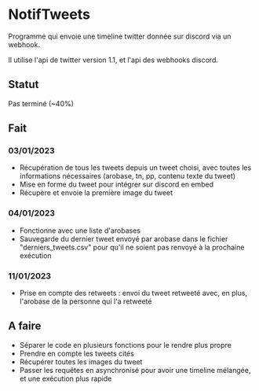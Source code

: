 # NotifTweets

Programme qui envoie une timeline twitter donnée sur discord via un webhook.

Il utilise l'api de twitter version 1.1, et l'api des webhooks discord.

## Statut

Pas terminé (~40%)

## Fait

### 03/01/2023
- Récupération de tous les tweets depuis un tweet choisi, avec toutes les informations nécessaires (arobase, tn, pp, contenu texte du tweet)
- Mise en forme du tweet pour intégrer sur discord en embed
- Récupère et envoie la première image du tweet

### 04/01/2023
- Fonctionne avec une liste d'arobases
- Sauvegarde du dernier tweet envoyé par arobase dans le fichier "derniers_tweets.csv" pour qu'il ne soient pas renvoyé à la prochaine exécution

### 11/01/2023
- Prise en compte des retweets : envoi du tweet retweeté avec, en plus, l'arobase de la personne qui l'a retweeté

## A faire

- Séparer le code en plusieurs fonctions pour le rendre plus propre
- Prendre en compte les tweets cités
- Récupérer toutes les images du tweet
- Passer les requêtes en asynchronisé pour avoir une timeline mélangée, et une exécution plus rapide

